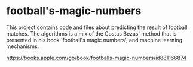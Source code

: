 # football's-magic-numbers

This project contains code and files about predicting the result of football matches. The algorithms is a mix of the Costas Bezas' method that is presented in his book 'football's magic numbers', and machine learning mechanisms.

https://books.apple.com/gb/book/footballs-magic-numbers/id881166874
